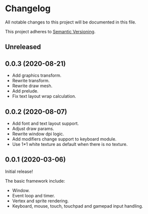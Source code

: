 # Changelog

All notable changes to this project will be documented in this file.

This project adheres to [Semantic Versioning](https://semver.org).

## Unreleased

## 0.0.3 (2020-08-21)

* Add graphics transform.
* Rewrite transform.
* Rewrite draw mesh.
* Add prelude.
* Fix text layout wrap calculation.

## 0.0.2 (2020-08-07)

* Add font and text layout support.
* Adjust draw params.
* Rewrite window dpi logic.
* Add modifiers change support to keyboard module.
* Use 1*1 white texture as default when there is no texture.

## 0.0.1 (2020-03-06)

Initial release!

The basic framework include:
* Window.
* Event loop and timer.
* Vertex and sprite rendering.
* Keyboard, mouse, touch, touchpad and gamepad input handling.
